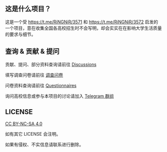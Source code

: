 ## 这是什么项目？

这是一个受 https://t.me/RiNGNiR/3571 和 https://t.me/RiNGNiR/3572 启发的一个项目，意在收集全国各高校招生时不会写明，却会实实在在影响大学生活质量的要求与细节。

## 查询 & 贡献 & 提问
贡献、提问、部分资料查询请前往 [Discussions](https://github.com/CollegesChat/university-information/discussions)

填写调查问卷请前往 [调查问卷](https://www.wenjuan.com/s/UZBZJv8lWrd/)

问卷资料查询请前往 [Questionnaires](https://github.com/CollegesChat/university-information/tree/master/questionnaires)

询问高校信息或参与本项目的讨论请加入 [Telegram 群组](https://t.me/joinchat/NPiGbd9ODe0wYjQ1) 

## LICENSE

[CC BY-NC-SA 4.0](https://creativecommons.org/licenses/by-nc-sa/4.0/deed.zh-Hans)

如有其它 LICENSE 会注明。

如果有侵权、不实信息请联系进行删除。